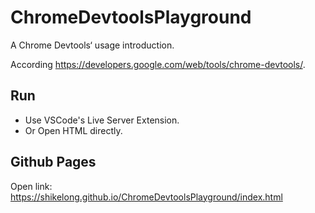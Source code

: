 # ChromeDevtoolsPlayground
A Chrome Devtools‘ usage introduction.

According https://developers.google.com/web/tools/chrome-devtools/.


## Run

 + Use VSCode's Live Server Extension.
 + Or Open HTML directly.


## Github Pages

Open link: https://shikelong.github.io/ChromeDevtoolsPlayground/index.html
